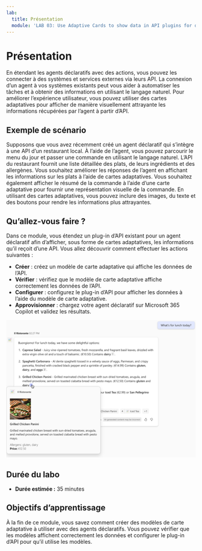 ```yaml
---
lab:
  title: Présentation
  module: 'LAB 03: Use Adaptive Cards to show data in API plugins for declarative agents'
---
```


# Présentation

En étendant les agents déclaratifs avec des actions, vous pouvez les connecter à des systèmes et services externes via leurs API. La connexion d’un agent à vos systèmes existants peut vous aider à automatiser les tâches et à obtenir des informations en utilisant le langage naturel. Pour améliorer l’expérience utilisateur, vous pouvez utiliser des cartes adaptatives pour afficher de manière visuellement attrayante les informations récupérées par l’agent à partir d’API.

## Exemple de scénario

Supposons que vous avez récemment créé un agent déclaratif qui s’intègre à une API d’un restaurant local. À l’aide de l’agent, vous pouvez parcourir le menu du jour et passer une commande en utilisant le langage naturel. L’API du restaurant fournit une liste détaillée des plats, de leurs ingrédients et des allergènes. Vous souhaitez améliorer les réponses de l’agent en affichant les informations sur les plats à l’aide de cartes adaptatives. Vous souhaitez également afficher le résumé de la commande à l’aide d’une carte adaptative pour fournir une représentation visuelle de la commande. En utilisant des cartes adaptatives, vous pouvez inclure des images, du texte et des boutons pour rendre les informations plus attrayantes.

## Qu’allez-vous faire ?

Dans ce module, vous étendez un plug-in d’API existant pour un agent déclaratif afin d’afficher, sous forme de cartes adaptatives, les informations qu’il reçoit d’une API. Vous allez découvrir comment effectuer les actions suivantes :

- **Créer** : créez un modèle de carte adaptative qui affiche les données de l’API.
- **Vérifier** : vérifiez que le modèle de carte adaptative affiche correctement les données de l’API.
- **Configurer** : configurez le plug-in d’API pour afficher les données à l’aide du modèle de carte adaptative.
- **Approvisionner** : chargez votre agent déclaratif sur Microsoft 365 Copilot et validez les résultats.

![Capture d’écran d’un agent déclaratif qui répond à un utilisateur avec des informations provenant d’une API externe à l’aide d’une carte adaptative.](../media/LAB_03/1-agent-response-adaptive-card-dish.png)

## Durée du labo

- **Durée estimée :** 35 minutes

## Objectifs d’apprentissage

À la fin de ce module, vous savez comment créer des modèles de carte adaptative à utiliser avec des agents déclaratifs. Vous pouvez vérifier que les modèles affichent correctement les données et configurer le plug-in d’API pour qu’il utilise les modèles.
